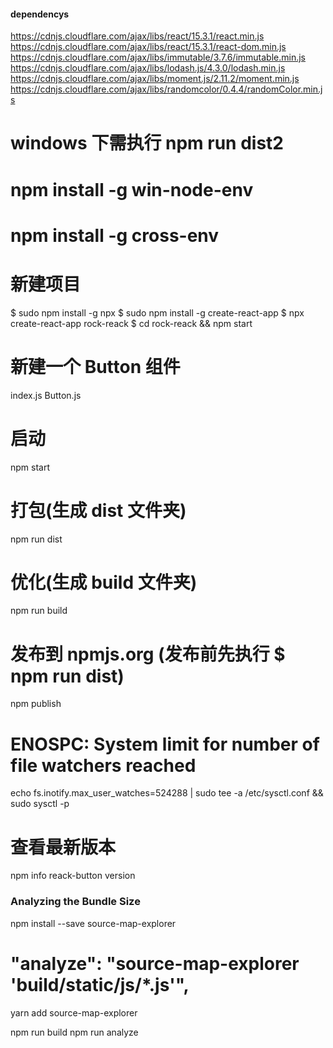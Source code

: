 #### dependencys
https://cdnjs.cloudflare.com/ajax/libs/react/15.3.1/react.min.js
https://cdnjs.cloudflare.com/ajax/libs/react/15.3.1/react-dom.min.js
https://cdnjs.cloudflare.com/ajax/libs/immutable/3.7.6/immutable.min.js
https://cdnjs.cloudflare.com/ajax/libs/lodash.js/4.3.0/lodash.min.js
https://cdnjs.cloudflare.com/ajax/libs/moment.js/2.11.2/moment.min.js
https://cdnjs.cloudflare.com/ajax/libs/randomcolor/0.4.4/randomColor.min.js


# windows 下需执行 npm run dist2
# npm install -g win-node-env
# npm install -g cross-env

# 新建项目
$ sudo npm install -g npx
$ sudo npm install -g create-react-app
$ npx create-react-app rock-reack
$ cd rock-reack && npm start 

# 新建一个 Button 组件
index.js Button.js

# 启动
npm start

# 打包(生成 dist 文件夹)
npm run dist

# 优化(生成 build 文件夹)
npm run build

# 发布到 npmjs.org (发布前先执行 $ npm run dist)
npm publish

# ENOSPC: System limit for number of file watchers reached
echo fs.inotify.max_user_watches=524288 | sudo tee -a /etc/sysctl.conf && sudo sysctl -p

# 查看最新版本
npm info reack-button version


### Analyzing the Bundle Size
npm install --save source-map-explorer
# "analyze": "source-map-explorer 'build/static/js/*.js'",
yarn add source-map-explorer

npm run build
npm run analyze


